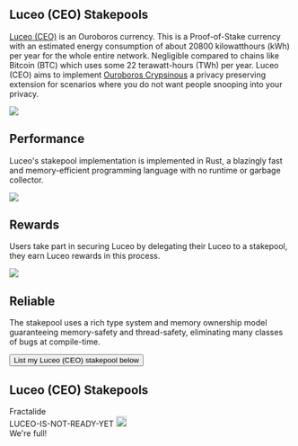 <div class="row">
    <div class="col-lg-offset-3 col-lg-6 col-sm-offset-2 col-sm-8 col-xs-offset-1 col-xs-10">
      <div class="text-center">
          <h2 class="sub_heading_blue">Luceo (CEO) Stakepools</h2>
          <p>
              <a class="" href="/luceo">Luceo (CEO)</a> is an Ouroboros currency. This is a Proof-of-Stake currency with an estimated energy consumption of about 20800 kilowatthours (kWh) per year for the whole entire network. Negligible compared to chains like Bitcoin (BTC) which uses some 22 terawatt-hours (TWh) per year. Luceo (CEO) aims to implement <a class="" href="https://eprint.iacr.org/2018/1132">Ouroboros Crypsinous</a> a privacy preserving extension for scenarios where you do not want people snooping into your privacy.
          </p>
      </div>
    </div>
</div>
<div class="row">
    <div class="col-lg-offset-0 col-lg-4 col-sm-offset-2 col-sm-8 col-xs-offset-1 col-xs-10 text-center">
        <img class="stake_pool_icon" src="/img/stake-pools/earnings-min.png">
        <h2 class="sub_heading_blue">Performance</h2>
        <p class="stake_pool_text">
            Luceo's stakepool implementation is implemented in Rust, a blazingly fast and memory-efficient programming language with no runtime or garbage collector.
        </p>
    </div>
    <div class="col-lg-offset-0 col-lg-4 col-sm-offset-2 col-sm-8 col-xs-offset-1 col-xs-10 text-center">
        <img class="stake_pool_icon" src="/img/stake-pools/reward-min.png">
        <h2 class="sub_heading_blue">Rewards</h2>
        <p class="stake_pool_text">
            Users take part in securing Luceo by delegating their Luceo to a stakepool, they earn Luceo rewards in this process.
        </p>
    </div>
    <div class="col-lg-offset-0 col-lg-4 col-sm-offset-2 col-sm-8 col-xs-offset-1 col-xs-10 text-center">
        <img class="stake_pool_icon" src="/img/stake-pools/algorithm-min.png">
        <h2 class="sub_heading_blue">Reliable</h2>
        <p class="stake_pool_text">
            The stakepool uses a rich type system and memory ownership model guaranteeing memory-safety and thread-safety, eliminating many classes of bugs at compile-time.
        </p>
    </div>
</div>
<div class="row">
    <!-- <div class="col-lg-offset-2 col-lg-4 col-sm-offset-3 col-sm-6 col-xs-offset-1 col-xs-10 text-center">
        <button class="btn btn-lg btn-primary btn-block" onclick="location.href = 'https://docs.google.com/forms/d/e/1FAIpQLSdVgN3RK6hW_6qetR4hTL17z1SbWcK_Mt4ZmpBNvab-ncxGIQ/viewform';">Email me when it's live</button>
    </div> -->
    <div class="col-lg-offset-4 col-lg-4 col-sm-offset-3 col-sm-6 col-xs-offset-1 col-xs-10 text-center">
        <button class="btn btn-lg btn-default btn-block" onclick="location.href = 'https://docs.google.com/forms/d/e/1FAIpQLSfSrkVfE7PcMmfOn77OS9UImKwOnj3TK5NtQLkwJDMzi8hl4Q/viewform';">List my Luceo (CEO) stakepool below</button>
    </div>
</div>
<div class="row">
    <div class="col-sm-offset-2 col-sm-8 col-xs-offset-1 col-xs-10 text-center">
        <div class="blue_box top_margin">
            <h2 class="sub_heading_blue">Luceo (CEO) Stakepools</h2>
            <div class="row white_box">
                <div class="col-lg-offset-1 col-lg-2 col-sm-offset-3 col-sm-6 col-xs-offset-1 col-xs-10 text-center">
                    <span>Fractalide</span>
                </div>
                <div class="col-lg-offset-2 col-lg-6 col-sm-offset-3 col-sm-6 col-xs-offset-1 col-xs-10 text-center">
                    <span id="delegationAddress">LUCEO-IS-NOT-READY-YET</span>
                    <a class="copy" href="#" onclick="javascript:copyToClipboard('delegationAddress',event);">
                        <img src="/img/stake-pools/copy.png" width="19px">
                    </a>
                </div>
                <!-- <div class="col-lg-8 col-xs-offset-4 col-xs-10">
                    <span id="delegationAddress">LUCEO-IS-NOT-READY-YET</span>
                    <a class="copy" href="#" onclick="javascript:copyToClipboard('delegationAddress',event);">
                        <img src="/img/stake-pools/copy.png" width="19px">
                    </a>
                </div> -->
            </div>
            <div class="row full_box hidden">
                <div class="">
                    We're full!
                </div>
            </div>
        </div>
    </div>
</div>

<script src="/js/global.js"></script>
